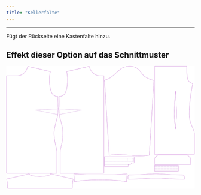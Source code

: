 ```yaml
---
title: "Kellerfalte"
---
```


---

Fügt der Rückseite eine Kastenfalte hinzu.

## Effekt dieser Option auf das Schnittmuster

![Dieses Bild zeigt den Effekt dieser Option, indem es mehrere Varianten überlagert, die einen anderen Wert für diese Option haben](simone_boxpleat_sample.svg "Effekt dieser Option auf das Schnittmuster")
